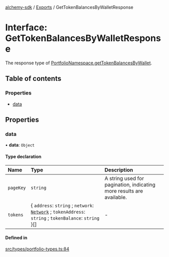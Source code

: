 [alchemy-sdk](../README.md) / [Exports](../modules.md) / GetTokenBalancesByWalletResponse

# Interface: GetTokenBalancesByWalletResponse

The response type of [PortfolioNamespace.getTokenBalancesByWallet](../classes/PortfolioNamespace.md#gettokenbalancesbywallet).

## Table of contents

### Properties

- [data](GetTokenBalancesByWalletResponse.md#data)

## Properties

### data

• **data**: `Object`

#### Type declaration

| Name | Type | Description |
| :------ | :------ | :------ |
| `pageKey` | `string` | A string used for pagination, indicating more results are available. |
| `tokens` | { `address`: `string` ; `network`: [`Network`](../enums/Network.md) ; `tokenAddress`: `string` ; `tokenBalance`: `string`  }[] | - |

#### Defined in

[src/types/portfolio-types.ts:84](https://github.com/alchemyplatform/alchemy-sdk-js/blob/1ee40cb2/src/types/portfolio-types.ts#L84)
